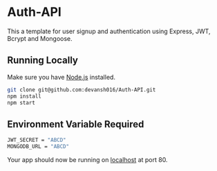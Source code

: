 # Auth-API
This a template for user signup and authentication using Express, JWT, Bcrypt and Mongoose.

## Running Locally

Make sure you have [Node.js](http://nodejs.org/) installed.

```sh
git clone git@github.com:devansh016/Auth-API.git
npm install
npm start
```
## Environment Variable Required
```sh
JWT_SECRET = "ABCD" 
MONGODB_URL = "ABCD"
```

Your app should now be running on [localhost](http://localhost/) at port 80.
